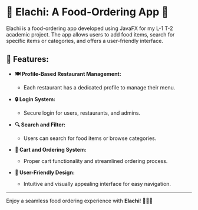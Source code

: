 # 🍴 Elachi: A Food-Ordering App 🍴

Elachi is a food-ordering app developed using JavaFX for my L-1 T-2 academic project. The app allows users to add food items, search for specific items or categories, and offers a user-friendly interface.

## 🌟 Features:

- **🍽️ Profile-Based Restaurant Management:**
  - Each restaurant has a dedicated profile to manage their menu.

- **🔒 Login System:**
  - Secure login for users, restaurants, and admins.

- **🔍 Search and Filter:**
  - Users can search for food items or browse categories.

- **🛒 Cart and Ordering System:**
  - Proper cart functionality and streamlined ordering process.

- **🎨 User-Friendly Design:**
  - Intuitive and visually appealing interface for easy navigation.

---

Enjoy a seamless food ordering experience with **Elachi**! 🍕🍔🍜

